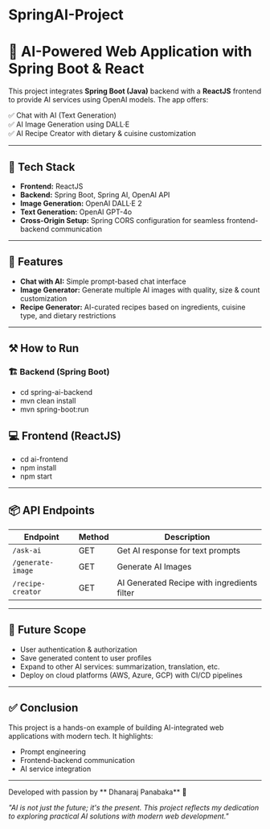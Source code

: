 # SpringAI-Project
# 🌟 AI-Powered Web Application with Spring Boot & React

This project integrates **Spring Boot (Java)** backend with a **ReactJS** frontend to provide AI services using OpenAI models. The app offers:

✅ Chat with AI (Text Generation)  
✅ AI Image Generation using DALL·E  
✅ AI Recipe Creator with dietary & cuisine customization  

---

## 📁 Tech Stack

- **Frontend:** ReactJS  
- **Backend:** Spring Boot, Spring AI, OpenAI API  
- **Image Generation:** OpenAI DALL·E 2  
- **Text Generation:** OpenAI GPT-4o  
- **Cross-Origin Setup:** Spring CORS configuration for seamless frontend-backend communication  

---

## 🚀 Features

- **Chat with AI:** Simple prompt-based chat interface  
- **Image Generator:** Generate multiple AI images with quality, size & count customization  
- **Recipe Generator:** AI-curated recipes based on ingredients, cuisine type, and dietary restrictions  

---

## ⚒️ How to Run

### 🏗️ Backend (Spring Boot)

- cd spring-ai-backend
- mvn clean install
- mvn spring-boot:run

## 💻 Frontend (ReactJS)

- cd ai-frontend
- npm install
- npm start

---
## 📦 API Endpoints

| Endpoint           | Method | Description                                     |
|--------------------|--------|-------------------------------------------------|
| `/ask-ai`          | GET    | Get AI response for text prompts                |
| `/generate-image`  | GET    | Generate AI Images                              |
| `/recipe-creator`  | GET    | AI Generated Recipe with ingredients filter     |

---

## 🌱 Future Scope

- User authentication & authorization  
- Save generated content to user profiles  
- Expand to other AI services: summarization, translation, etc.  
- Deploy on cloud platforms (AWS, Azure, GCP) with CI/CD pipelines  

---

## ✅ Conclusion

This project is a hands-on example of building AI-integrated web applications with modern tech. It highlights:

- Prompt engineering  
- Frontend-backend communication  
- AI service integration  
---
Developed with passion by ** Dhanaraj Panabaka** 🚀  

_"AI is not just the future; it's the present. This project reflects my dedication to exploring practical AI solutions with modern web development."_

